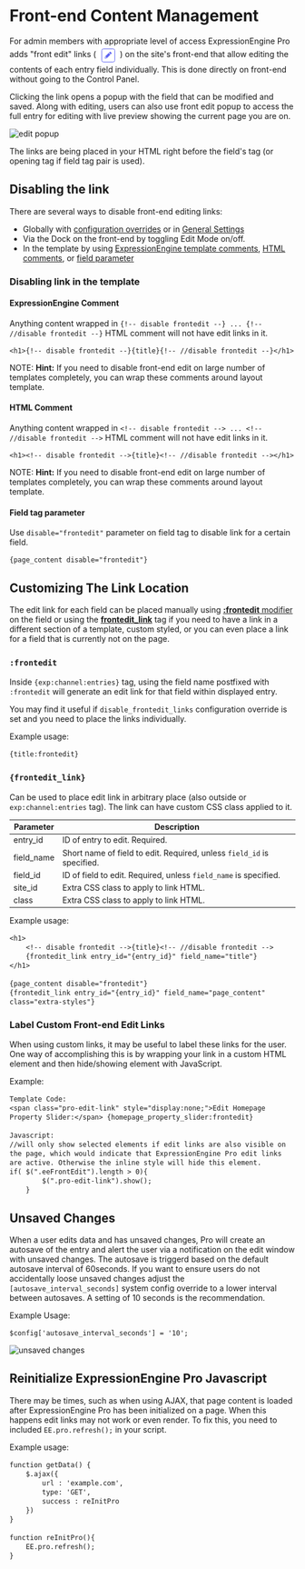 <!--
    This source file is part of the open source project
    ExpressionEngine User Guide (https://github.com/ExpressionEngine/ExpressionEngine-User-Guide)

    @link      https://expressionengine.com/
    @copyright Copyright (c) 2003-2021, Packet Tide, LLC (https://packettide.com)
    @license   https://expressionengine.com/license Licensed under Apache License, Version 2.0
-->

# Front-end Content Management

For admin members with appropriate level of access ExpressionEngine Pro adds "front edit" links ( <img style="margin-bottom: 0px; vertical-align: middle;" src="../_images/pro_edit.png" alt="pro edit icon"> ) on the site's front-end that allow editing the contents of each entry field individually. This is done directly on front-end without going to the Control Panel.

Clicking the link opens a popup with the field that can be modified and saved. Along with editing, users can also use front edit popup to access the full entry for editing with live preview showing the current page you are on.

![edit popup](_images/pro_edit_popup.png)

The links are being placed in your HTML right before the field's tag (or opening tag if field tag pair is used).



## Disabling the link

There are several ways to disable front-end editing links:
 - Globally with [configuration overrides](pro/configuration.md#disable_frontedit) or in [General Settings](pro/configuration.md#general-settings)
 - Via the Dock on the front-end by toggling Edit Mode on/off.
 - In the template by using [ExpressionEngine template comments](#ee-comment), [HTML comments](#ee-comment), or [field parameter](#field-tag-parameter)

### Disabling link in the template

#### ExpressionEngine Comment

Anything content wrapped in `{!-- disable frontedit --} ... {!-- //disable frontedit --}` HTML comment will not have edit links in it.

    <h1>{!-- disable frontedit --}{title}{!-- //disable frontedit --}</h1>

NOTE: **Hint:** If you need to disable front-end edit on large number of templates completely, you can wrap these comments around layout template.


#### HTML Comment

Anything content wrapped in `<!-- disable frontedit --> ... <!-- //disable frontedit -->` HTML comment will not have edit links in it.

    <h1><!-- disable frontedit -->{title}<!-- //disable frontedit --></h1>

NOTE: **Hint:** If you need to disable front-end edit on large number of templates completely, you can wrap these comments around layout template.

#### Field tag parameter
Use `disable="frontedit"` parameter on field tag to disable link for a certain field.

    {page_content disable="frontedit"}

## Customizing The Link Location

The edit link for each field can be placed manually using [**:frontedit** modifier](#frontedit) on the field or using the [**frontedit_link**](#frontedit_link) tag if you need to have a link in a different section of a template, custom styled, or you can even place a link for a field that is currently not on the page.

### `:frontedit`

Inside `{exp:channel:entries}` tag, using the field name postfixed with `:frontedit` will generate an edit link for that field within displayed entry.

You may find it useful if `disable_frontedit_links` configuration override is set and you need to place the links individually.

Example usage:

    {title:frontedit}

### `{frontedit_link}`

Can be used to place edit link in arbitrary place (also outside or `exp:channel:entries` tag). The link can have custom CSS class applied to it.

| Parameter  | Description |
| ---------- | ----------- |
| entry_id   | ID of entry to edit. Required. |
| field_name | Short name of field to edit. Required, unless `field_id` is specified. |
| field_id   | ID of field to edit. Required, unless `field_name` is specified. |
| site_id    | Extra CSS class to apply to link HTML. |
| class      | Extra CSS class to apply to link HTML. |

Example usage:

    <h1>
        <!-- disable frontedit -->{title}<!-- //disable frontedit -->
        {frontedit_link entry_id="{entry_id}" field_name="title"}
    </h1>

    {page_content disable="frontedit"}
    {frontedit_link entry_id="{entry_id}" field_name="page_content" class="extra-styles"}


### Label Custom Front-end Edit Links
When using custom links, it may be useful to label these links for the user. One way of accomplishing this is by wrapping your link in a custom HTML element and then hide/showing element with JavaScript. 

Example:

```
Template Code:
<span class="pro-edit-link" style="display:none;">Edit Homepage Property Slider:</span> {homepage_property_slider:frontedit}

Javascript:
//will only show selected elements if edit links are also visible on the page, which would indicate that ExpressionEngine Pro edit links are active. Otherwise the inline style will hide this element.
if( $(".eeFrontEdit").length > 0){
        $(".pro-edit-link").show();
    }
```
## Unsaved Changes
When a user edits data and has unsaved changes, Pro will create an autosave of the entry and alert the user via a notification on the edit window with unsaved changes. The autosave is triggerd based on the default autosave interval of 60seconds. If you want to ensure users do not accidentally loose unsaved changes adjust the `[autosave_interval_seconds]` system config override to a lower interval between autosaves. A setting of 10 seconds is the recommendation.

Example Usage:

```
$config['autosave_interval_seconds'] = '10'; 
```
![unsaved changes](_images/pro_unsaved_changes.png)

## Reinitialize ExpressionEngine Pro Javascript
There may be times, such as when using AJAX, that page content is loaded after ExpressionEngine Pro has been initialized on a page. When this happens edit links may not work or even render. To fix this, you need to included `EE.pro.refresh();` in your script. 

Example usage:

```
function getData() {
    $.ajax({
        url : 'example.com',
        type: 'GET',
        success : reInitPro
    })
}

function reInitPro(){
    EE.pro.refresh();
}
```


